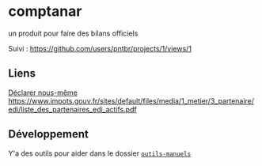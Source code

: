 # comptanar
un produit pour faire des bilans officiels

Suivi : https://github.com/users/pntbr/projects/1/views/1

## Liens
[Déclarer nous-même](https://hackmd.io/KMSyKgOzT_SnHeCmKLvxBw)
https://www.impots.gouv.fr/sites/default/files/media/1_metier/3_partenaire/edi/liste_des_partenaires_edi_actifs.pdf
 


## Développement

Y'a des outils pour aider dans le dossier [`outils-manuels`](outils-manuels)